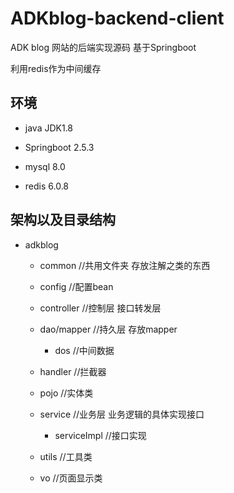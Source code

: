 # ADKblog-backend-client
ADK blog 网站的后端实现源码
基于Springboot 

利用redis作为中间缓存

## 环境

- java JDK1.8

- Springboot 2.5.3
- mysql 8.0
- redis 6.0.8

## 架构以及目录结构

- adkblog

  - common   //共用文件夹 存放注解之类的东西

  - config  //配置bean
  - controller  //控制层 接口转发层
  - dao/mapper  //持久层 存放mapper
    - dos   //中间数据

  - handler //拦截器
  - pojo  //实体类
  - service  //业务层 业务逻辑的具体实现接口
    - serviceImpl //接口实现

  - utils //工具类
  - vo  //页面显示类

